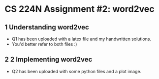 # CS 224N Assignment #2: word2vec
## 1 Understanding word2vec
- Q1 has been uploaded with a latex file and my handwritten solutions.
- You'd better refer to both files :)
  
## 2 2 Implementing word2vec
- Q2 has been uploaded with some python files and a plot image.
